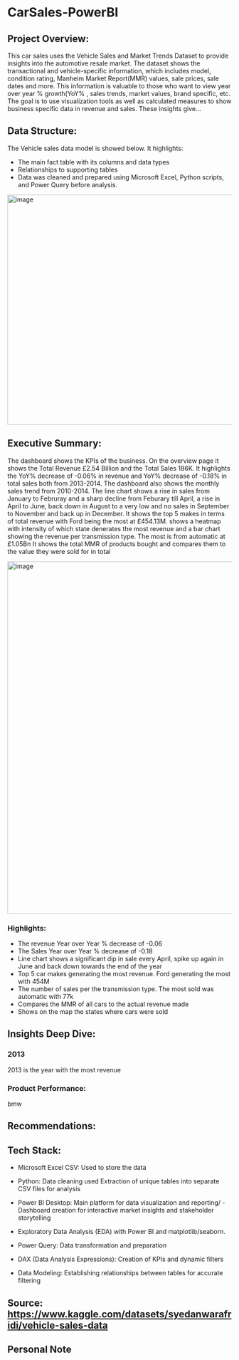 # CarSales-PowerBI

## Project Overview:
This car sales uses the Vehicle Sales and Market Trends Dataset to provide insights into the automotive resale market. The dataset shows the transactional and vehicle-specific information, which includes model, condition rating, Manheim Market Report(MMR) values, sale prices, sale dates and more. This information is valuable to those who want to view year over year % growth(YoY% , sales trends, market values, brand specific, etc.
The goal is to use visualization tools as well as calculated measures to show business specific data in revenue and sales. These insights give...


## Data Structure:
The Vehicle sales data model is showed below. It highlights:
- The main fact table with its columns and data types
- Relationships to supporting tables
- Data was cleaned and prepared using Microsoft Excel, Python scripts, and Power Query before analysis.

<img width="810" height="517" alt="image" src="https://github.com/user-attachments/assets/49a5a1f8-bdb7-4ceb-9f9a-ca179c28375b" />


## Executive Summary:
The dashboard shows the KPIs of the business. On the overview page it shows the Total Revenue £2.54 Billion and the Total Sales 186K. It highlights the YoY% decrease of -0.06% in revenue and YoY% decrease of -0.18% in total sales both from 2013-2014.
The dashboard also shows the monthly sales trend from 2010-2014. The line chart shows a rise in sales from January to Februray and a sharp decline from Feburary till April, a rise in April to June, back down in August to a very low and no sales in September to November and back up in December.
It shows the top 5 makes in terms of total revenue with Ford being the most at £454.13M. shows a heatmap with intensity of which state denerates the most revenue and a bar chart showing the revenue per transmission type. The most is from automatic at £1.05Bn
It shows the total MMR of products bought and compares them to the value they were sold for in total

<img width="1400" height="791" alt="image" src="https://github.com/user-attachments/assets/70eb184c-e3d7-438a-8f18-7d566226b194" />



### Highlights:
- The revenue Year over Year % decrease of -0.06
- The Sales Year over Year % decrease of -0.18
- Line chart shows a significant dip in sale every April, spike up again in June and back down towards the end of the year
- Top 5 car makes generating the most revenue. Ford generating the most with 454M
- The number of sales per the transmission type. The most sold was automatic with 77k
- Compares the MMR of all cars to the actual revenue made
- Shows on the map the states where cars were sold 


## Insights Deep Dive:
### 2013
2013 is the year with the most revenue

### Product Performance:
bmw


## Recommendations:


## Tech Stack:
- Microsoft Excel CSV: Used to store the data

- Python: Data cleaning used Extraction of unique tables into separate CSV files for analysis

- Power BI Desktop: Main platform for data visualization and reporting/ - Dashboard creation for interactive market insights and stakeholder storytelling

- Exploratory Data Analysis (EDA) with Power BI and matplotlib/seaborn.

- Power Query: Data transformation and preparation

- DAX (Data Analysis Expressions): Creation of KPIs and dynamic filters

- Data Modeling: Establishing relationships between tables for accurate filtering


## Source: https://www.kaggle.com/datasets/syedanwarafridi/vehicle-sales-data


## Personal Note
